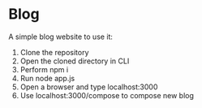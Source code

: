 # Blog
A simple blog website to use it:
1. Clone the repository
2. Open the cloned directory in CLI
3. Perform npm i
4. Run node app.js
5. Open a browser and type localhost:3000
6. Use localhost:3000/compose to compose new blog
